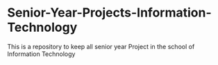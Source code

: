 # Senior-Year-Projects-Information-Technology
This is a repository to keep all senior year Project in the school of Information Technology
